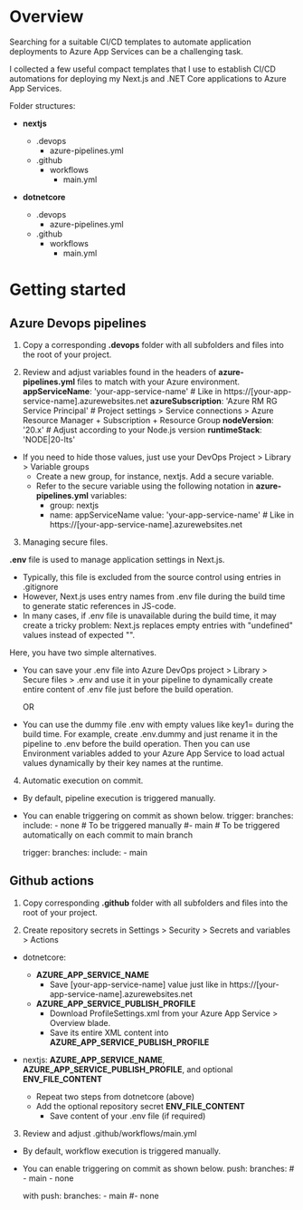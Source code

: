 # Overview

Searching for a suitable CI/CD templates to automate application deployments to Azure App Services can be a challenging task.

I collected a few useful compact templates that I use to establish CI/CD automations for deploying my Next.js and .NET Core applications to Azure App Services.

Folder structures:

- **nextjs**
  - .devops
    - azure-pipelines.yml
  - .github
    - workflows
      - main.yml

- **dotnetcore**
  - .devops
    - azure-pipelines.yml
  - .github
    - workflows
      - main.yml

# Getting started

## Azure Devops pipelines

1. Copy a corresponding **.devops** folder with all subfolders and files into the root of your project.

2. Review and adjust variables found in the headers of **azure-pipelines.yml** files to match with your Azure environment.
  **appServiceName**: 'your-app-service-name' # Like in https://[your-app-service-name].azurewebsites.net
  **azureSubscription**: 'Azure RM RG Service Principal' # Project settings > Service connections > Azure Resource Manager + Subscription + Resource Group
  **nodeVersion**: '20.x' # Adjust according to your Node.js version
  **runtimeStack**: 'NODE|20-lts'

  - If you need to hide those values, just use your DevOps Project > Library > Variable groups
    - Create a new group, for instance, nextjs. Add a secure variable.
    - Refer to the secure variable using the following notation in **azure-pipelines.yml**
      variables:
      - group: nextjs
      - name: appServiceName
        value: 'your-app-service-name' # Like in https://[your-app-service-name].azurewebsites.net
    
3. Managing secure files.

**.env** file is used to manage application settings in Next.js.
- Typically, this file is excluded from the source control using entries in .gitignore
- However, Next.js uses entry names from .env file during the build time to generate static references in JS-code.
- In many cases, if .env file is unavailable during the build time, it may create a tricky problem: 
  Next.js replaces empty entries with "undefined" values instead of expected "".

Here, you have two simple alternatives. 
- You can save your .env file into Azure DevOps project  > Library > Secure files > .env
  and use it in your pipeline to dynamically create entire content of .env file just before the build operation.
  
  OR
  
- You can use the dummy file .env with empty values like key1= during the build time. 
  For example, create .env.dummy and just rename it in the pipeline to .env before the build operation.
  Then you can use Environment variables added to your Azure App Service to load actual values dynamically by their key names at the runtime.

4. Automatic execution on commit.
- By default, pipeline execution is triggered manually.
- You can enable triggering on commit as shown below.
  trigger:
    branches:
      include:
        - none  # To be triggered manually
        \#- main # To be triggered automatically on each commit to main branch      

  trigger:
    branches:
      include:
        - main

## Github actions

1. Copy corresponding **.github** folder with all subfolders and files into the root of your project.

2. Create repository secrets in Settings > Security > Secrets and variables > Actions
- dotnetcore:
  - **AZURE_APP_SERVICE_NAME**
    - Save [your-app-service-name] value just like in https://[your-app-service-name].azurewebsites.net
   - **AZURE_APP_SERVICE_PUBLISH_PROFILE**
     - Download ProfileSettings.xml from your Azure App Service > Overview blade.
     - Save its entire XML content into **AZURE_APP_SERVICE_PUBLISH_PROFILE**

- nextjs: **AZURE_APP_SERVICE_NAME**,  **AZURE_APP_SERVICE_PUBLISH_PROFILE**, and optional **ENV_FILE_CONTENT**
  - Repeat two steps from dotnetcore (above)
  - Add the optional repository secret **ENV_FILE_CONTENT**
    - Save content of your .env file (if required)

3. Review and adjust .github/workflows/main.yml
- By default, workflow execution is triggered manually.
- You can enable triggering on commit as shown below.
  push:
    branches:
      \# - main
      - none
      
   with
  push:
    branches:
      - main
      \#- none
      
